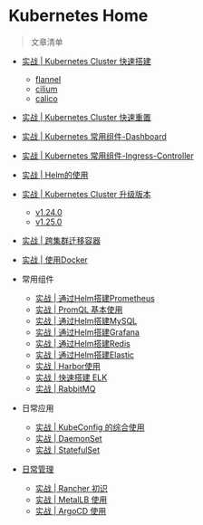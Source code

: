 
# Kubernetes Home <!-- {docsify-ignore-all} -->

> 文章清单

- [实战 | Kubernetes Cluster 快速搭建](kubernetes/01-cluster-init.md)
  - [flannel](kubernetes/01-cluster-init-flannel.md)
  - [cilium](kubernetes/01-cluster-init-cilium.md)
  - [calico](kubernetes/01-cluster-init-calico.md)
- [实战 | Kubernetes Cluster 快速重置](kubernetes/02-cluster-reset.md)
- [实战 | Kubernetes 常用组件-Dashboard](kubernetes/03-addon-dashboard.md)
- [实战 | Kubernetes 常用组件-Ingress-Controller](kubernetes/04-addon-ingress-controller.md)
- [实战 | Helm的使用](kubernetes/05-helm.md)
- [实战 | Kubernetes Cluster 升级版本](kubernetes/06-cluster-upgrade.md)
  - [v1.24.0](kubernetes/06-cluster-upgrade-1.24.md)
  - [v1.25.0](kubernetes/06-cluster-upgrade-1.25.md)
- [实战 | 跨集群迁移容器](kubernetes/07-app-migrate.md)
- [实战 | 使用Docker](kubernetes/08-docker.md)
- 常用组件
  - [实战 | 通过Helm搭建Prometheus](kubernetes/20-prometheus.md)
  - [实战 | PromQL 基本使用](kubernetes/20-promql.md)
  - [实战 | 通过Helm搭建MySQL](kubernetes/21-mysql.md)
  - [实战 | 通过Helm搭建Grafana](kubernetes/23-grafana.md)
  - [实战 | 通过Helm搭建Redis](kubernetes/24-redis.md)
  - [实战 | 通过Helm搭建Elastic](kubernetes/25-elastic.md)
  - [实战 | Harbor使用](kubernetes/26-harbor.md)
  - [实战 | 快速搭建 ELK](kubernetes/27-elk.md)
  - [实战 | RabbitMQ](kubernetes/28-rabbitmq.md)

- 日常应用
  - [实战 | KubeConfig 的综合使用](kubernetes/30-kubeconfig.md)
  - [实战 | DaemonSet](kubernetes/31-daemonset.md)
  - [实战 | StatefulSet](kubernetes/32-statefulset.md)
- [日常管理](kubernetes/40-mgr.md)
  - [实战 | Rancher 初识](kubernetes/41-rancher.md)
  - [实战 | MetalLB 使用](kubernetes/42-metallb.md)
  - [实战 | ArgoCD 使用](kubernetes/42-argocd.md)

